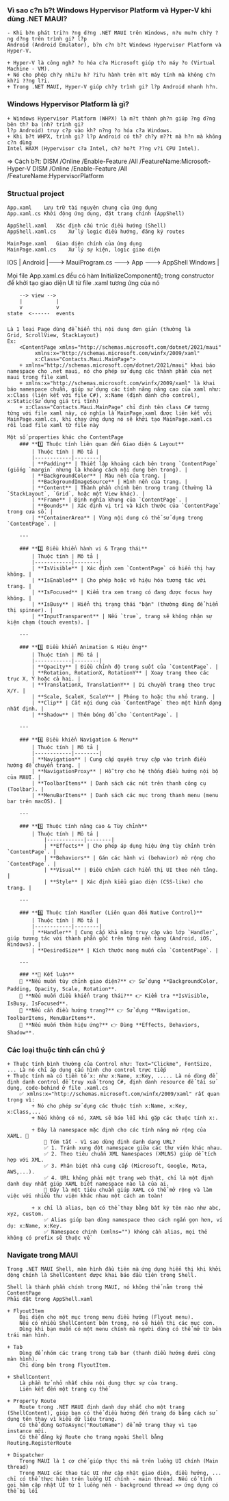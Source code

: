 ﻿### Vì sao c?n b?t Windows Hypervisor Platform và Hyper-V khi dùng .NET MAUI?
	- Khi b?n phát tri?n ?ng d?ng .NET MAUI trên Windows, n?u mu?n ch?y ?ng d?ng trên trình gi? l?p 
	Android (Android Emulator), b?n c?n b?t Windows Hypervisor Platform và Hyper-V.

	+ Hyper-V là công ngh? ?o hóa c?a Microsoft giúp t?o máy ?o (Virtual Machine - VM).
	+ Nó cho phép ch?y nhi?u h? ?i?u hành trên m?t máy tính mà không c?n kh?i ??ng l?i.
	+ Trong .NET MAUI, Hyper-V giúp ch?y trình gi? l?p Android nhanh h?n.

### Windows Hypervisor Platform là gì?
	+ Windows Hypervisor Platform (WHPX) là m?t thành ph?n giúp ?ng d?ng bên th? ba (nh? trình gi? 
	l?p Android) truy c?p vào kh? n?ng ?o hóa c?a Windows.
	+ Khi b?t WHPX, trình gi? l?p Android có th? ch?y m??t mà h?n mà không c?n dùng 
	Intel HAXM (Hypervisor c?a Intel, ch? ho?t ??ng v?i CPU Intel).
=> Cách b?t: 
	DISM /Online /Enable-Feature /All /FeatureName:Microsoft-Hyper-V
	DISM /Online /Enable-Feature /All /FeatureName:HypervisorPlatform

### Structual project
	App.xaml	Lưu trữ tài nguyên chung của ứng dụng
	App.xaml.cs	Khởi động ứng dụng, đặt trang chính (AppShell)

	AppShell.xaml	Xác định cấu trúc điều hướng (Shell)
	AppShell.xaml.cs	Xử lý logic điều hướng, đăng ký routes

	MainPage.xaml	Giao diện chính của ứng dụng
	MainPage.xaml.cs	Xử lý sự kiện, logic giao diện


IOS     |
Android |---> MauiProgram.cs ---> App ---> AppShell
Windows |

Mọi file App.xaml.cs đều có hàm InitializeComponent(); trong 
constructor để khởi tạo giao diện UI từ file .xaml tương ứng của nó

		-->	view -->
		|			|
		v			v
	state  <------	events
					
### <ContentPage>
	Là 1 loại Page dùng để hiển thị nội dung đơn giản (thường là
	Grid, ScrollView, StackLayout)
	Ex: 
		<ContentPage xmlns="http://schemas.microsoft.com/dotnet/2021/maui"
             xmlns:x="http://schemas.microsoft.com/winfx/2009/xaml"
             x:Class="Contacts.Maui.MainPage">
		+ xmlns="http://schemas.microsoft.com/dotnet/2021/maui" khai báo namespace cho .net maui, nó cho phép sử dụng các thành phần của net maui trong file xaml
		+ xmlns:x="http://schemas.microsoft.com/winfx/2009/xaml" là khai báo namespace chuẩn, giúp sử dụng các tính năng nâng cao của xaml như: x:Class (liên kết với file C#), x:Name (định danh cho control), x:Static(Sử dụng giá trị tĩnh)
		+ x:Class="Contacts.Maui.MainPage" chỉ định tên class C# tương tứng với file xaml này, có nghĩa là MainPage.xaml được liên kết với MainPage.xaml.cs, khi chạy ứng dụng nó sẽ khởi tạo MainPage.xaml.cs rồi load file xaml từ file này

	Một số properties khác cho ContentPage
		### **1️⃣ Thuộc tính liên quan đến Giao diện & Layout**
			| Thuộc tính | Mô tả |
			|------------|--------|
			| **Padding** | Thiết lập khoảng cách bên trong `ContentPage` (giống `margin` nhưng là khoảng cách nội dung bên trong). |
			| **BackgroundColor** | Màu nền của trang. |
			| **BackgroundImageSource** | Hình nền của trang. |
			| **Content** | Thành phần chính bên trong trang (thường là `StackLayout`, `Grid`, hoặc một View khác). |
			| **Frame** | Định nghĩa khung của `ContentPage`. |
			| **Bounds** | Xác định vị trí và kích thước của `ContentPage` trong cửa sổ. |
			| **ContainerArea** | Vùng nội dung có thể sử dụng trong `ContentPage`. |

		---

		### **2️⃣ Điều khiển hành vi & Trạng thái**
			| Thuộc tính | Mô tả |
			|------------|--------|
			| **IsVisible** | Xác định xem `ContentPage` có hiển thị hay không. |
			| **IsEnabled** | Cho phép hoặc vô hiệu hóa tương tác với trang. |
			| **IsFocused** | Kiểm tra xem trang có đang được focus hay không. |
			| **IsBusy** | Hiển thị trạng thái "bận" (thường dùng để hiển thị spinner). |
			| **InputTransparent** | Nếu `true`, trang sẽ không nhận sự kiện chạm (touch events). |

		---

		### **3️⃣ Điều khiển Animation & Hiệu ứng**
			| Thuộc tính | Mô tả |
			|------------|--------|
			| **Opacity** | Điều chỉnh độ trong suốt của `ContentPage`. |
			| **Rotation, RotationX, RotationY** | Xoay trang theo các trục X, Y hoặc cả hai. |
			| **TranslationX, TranslationY** | Di chuyển trang theo trục X/Y. |
			| **Scale, ScaleX, ScaleY** | Phóng to hoặc thu nhỏ trang. |
			| **Clip** | Cắt nội dung của `ContentPage` theo một hình dạng nhất định. |
			| **Shadow** | Thêm bóng đổ cho `ContentPage`. |

		---

		### **4️⃣ Điều khiển Navigation & Menu**
			| Thuộc tính | Mô tả |
			|------------|--------|
			| **Navigation** | Cung cấp quyền truy cập vào trình điều hướng để chuyển trang. |
			| **NavigationProxy** | Hỗ trợ cho hệ thống điều hướng nội bộ của MAUI. |
			| **ToolbarItems** | Danh sách các nút trên thanh công cụ (Toolbar). |
			| **MenuBarItems** | Danh sách các mục trong thanh menu (menu bar trên macOS). |

		---

		### **5️⃣ Thuộc tính nâng cao & Tùy chỉnh**
			| Thuộc tính | Mô tả |
				|------------|--------|
				| **Effects** | Cho phép áp dụng hiệu ứng tùy chỉnh trên `ContentPage`. |
				| **Behaviors** | Gán các hành vi (behavior) mở rộng cho `ContentPage`. |
				| **Visual** | Điều chỉnh cách hiển thị UI theo nền tảng. |
				| **Style** | Xác định kiểu giao diện (CSS-like) cho trang. |

		---

		### **6️⃣ Thuộc tính Handler (Liên quan đến Native Control)**
			| Thuộc tính | Mô tả |
			|------------|--------|
			| **Handler** | Cung cấp khả năng truy cập vào lớp `Handler`, giúp tương tác với thành phần gốc trên từng nền tảng (Android, iOS, Windows). |
			| **DesiredSize** | Kích thước mong muốn của `ContentPage`. |

		---

		### **📌 Kết luận**
		🔹 **Nếu muốn tùy chỉnh giao diện?** 👉 Sử dụng **BackgroundColor, Padding, Opacity, Scale, Rotation**.  
		🔹 **Nếu muốn điều khiển trạng thái?** 👉 Kiểm tra **IsVisible, IsBusy, IsFocused**.  
		🔹 **Nếu cần điều hướng trang?** 👉 Sử dụng **Navigation, ToolbarItems, MenuBarItems**.  
		🔹 **Nếu muốn thêm hiệu ứng?** 👉 Dùng **Effects, Behaviors, Shadow**.   


### Các loại thuộc tính cần chú ý
	+ Thuộc tính bình thường của Control như: Text="Clickme", FontSize, ... Là nó chỉ áp dụng cấu hình cho control trực tiếp
	+ Thuộc tính mà có tiền tố x: như x:Name, x:Key, ..... Là nó dùng để định danh control để truy xuấ trong C#, định danh resource để tái sử dụng, code-behind ở file .xaml.cs
		✅ xmlns:x="http://schemas.microsoft.com/winfx/2009/xaml" rất quan trọng vì:
			+ Nó cho phép sử dụng các thuộc tính x:Name, x:Key, x:Class,...
			+ Nếu không có nó, XAML sẽ báo lỗi khi gặp các thuộc tính x:.
			
			+ Đây là namespace mặc định cho các tính năng mở rộng của XAML. 🚀
				🔹 Tóm tắt - Vì sao dùng định danh dạng URL?
				✅ 1. Tránh xung đột namespace giữa các thư viện khác nhau.
				✅ 2. Theo tiêu chuẩn XML Namespaces (XMLNS) giúp dễ tích hợp với XML.
				✅ 3. Phân biệt nhà cung cấp (Microsoft, Google, Meta, AWS,...).
				✅ 4. URL không phải một trang web thật, chỉ là một định danh duy nhất giúp XAML biết namespace nào là của ai.
				🚀 Đây là một tiêu chuẩn giúp XAML có thể mở rộng và làm việc với nhiều thư viện khác nhau một cách an toàn!

			+ x chỉ là alias, bạn có thể thay bằng bất kỳ tên nào như abc, xyz, custom.
				✅ Alias giúp bạn dùng namespace theo cách ngắn gọn hơn, ví dụ: x:Name, x:Key.
				✅ Namespace chính (xmlns="") không cần alias, mọi thẻ không có prefix sẽ thuộc về

### Navigate trong MAUI
	Trong .NET MAUI Shell, màn hình đầu tiên mà ứng dụng hiển thị khi khởi động chính là ShellContent được khai báo đầu tiên trong Shell.

	Shell là thành phần chính trong MAUI, nó không thể nằm trong thẻ ContentPage
	Phải đặt trong AppShell.xaml

	+ FlyoutItem	
		Đại diện cho một mục trong menu điều hướng (Flyout menu).
		Nếu có nhiều ShellContent bên trong, nó sẽ hiển thị các mục con.
		Dùng khi bạn muốn có một menu chính mà người dùng có thể mở từ bên trái màn hình.
	
	+ Tab	
		Dùng để nhóm các trang trong tab bar (thanh điều hướng dưới cùng màn hình).
		Chỉ dùng bên trong FlyoutItem.

	+ ShellContent	
		Là phần tử nhỏ nhất chứa nội dung thực sự của trang.
		Liên kết đến một trang cụ thể

	+ Property Route
		Route trong .NET MAUI định danh duy nhất cho một trang (ShellContent), giúp bạn có thể điều hướng đến trang đó bằng cách sử dụng tên thay vì kiểu dữ liệu trang.
		Có thể dùng GoToAsync("RouteName") để mở trang thay vì tạo instance mới.
		Có thể đăng ký Route cho trang ngoài Shell bằng Routing.RegisterRoute
	
	+ Dispatcher 
		Trong MAUI là 1 cơ chế giúp thực thi mã trên luồng UI chính (Main thread)
		Trong MAUI các thao tác UI như cập nhật giao diện, điều hướng, ... chỉ có thể thực hiện trên luồng UI chính - main thread. Nếu cố tình gọi hàm cập nhật UI từ 1 luồng nền - background thread => ứng dụng có thể bị lỗi